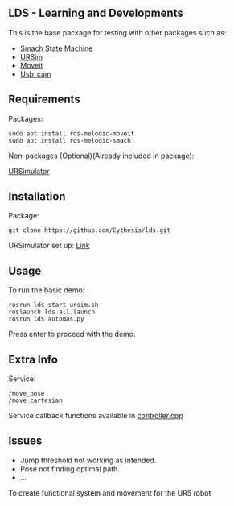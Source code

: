 ## LDS - Learning and Developments
This is the base package for testing with other packages such as:
- [Smach State Machine](http://wiki.ros.org/smach)
- [URSim](http://wiki.ros.org/universal_robot/Tutorials/Getting%20Started%20with%20a%20Universal%20Robot%20and%20ROS-Industrial)
- [Moveit](http://docs.ros.org/en/melodic/api/moveit_tutorials/html/index.html)
- [Usb_cam](http://wiki.ros.org/usb_cam)

## Requirements
Packages:
```
sudo apt install ros-melodic-moveit
sudo apt install ros-melodic-smach
```

Non-packages (Optional)(Already included in package):

[URSimulator](https://www.universal-robots.com/download/?option=91610#section41511)


## Installation
Package:
```
git clone https://github.com/Cythesis/lds.git
```
URSimulator set up:
[Link](https://github.com/UniversalRobots/Universal_Robots_ROS_Driver)

## Usage
To run the basic demo:
```
rosrun lds start-ursim.sh
roslaunch lds all.launch
rosrun lds automas.py
```
Press enter to proceed with the demo.

## Extra Info
Service:
```
/move_pose
/move_cartesian
```
Service callback functions available in [controller.cpp](src/controller.cpp)

## Issues
- Jump threshold not working as intended.
- Pose not finding optimal path.
- ...


To create functional system and movement for the UR5 robot
